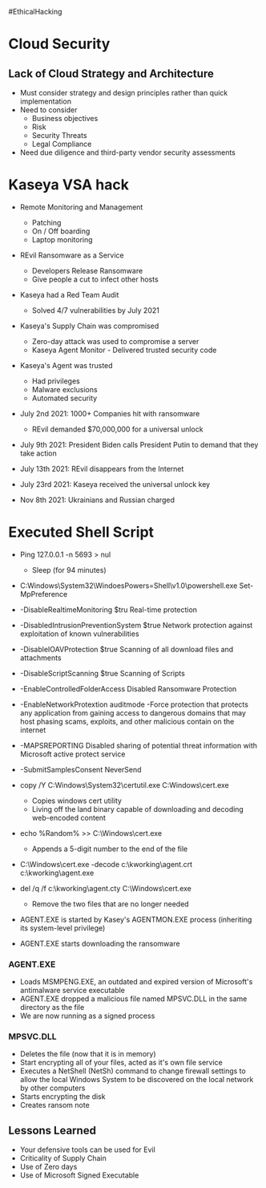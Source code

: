 #EthicalHacking
# Cloud Security
## Lack of Cloud Strategy and Architecture
- Must consider strategy and design principles rather than quick implementation
- Need to consider
	- Business objectives
	- Risk
	- Security Threats
	- Legal Compliance
- Need due diligence and third-party vendor security assessments

# Kaseya VSA hack
- Remote Monitoring and Management
	- Patching
	- On / Off boarding
	- Laptop monitoring
- REvil Ransomware as a Service
	- Developers Release Ransomware
	- Give people a cut to infect other hosts
- Kaseya had a Red Team Audit
	- Solved 4/7 vulnerabilities by July 2021
- Kaseya's Supply Chain was compromised
	- Zero-day attack was used to compromise a server
	- Kaseya Agent Monitor - Delivered trusted security code

- Kaseya's Agent was trusted
	- Had privileges
	- Malware exclusions
	- Automated security
- July 2nd 2021: 1000+ Companies hit with ransomware
	- REvil demanded $70,000,000 for a universal unlock
- July 9th 2021: President Biden calls President Putin to demand that they take action
- July 13th 2021: REvil disappears from the Internet
- July 23rd 2021: Kaseya received the universal unlock key
- Nov 8th 2021: Ukrainians and Russian charged


# Executed Shell Script
- Ping 127.0.0.1 -n 5693 > nul
	- Sleep (for 94 minutes)
- C:Windows\\System32\\WindoesPowers=Shell\\v1.0\\powershell.exe Set-MpPreference
- -DisableRealtimeMonitoring $tru Real-time protection
- -DisabledIntrusionPreventionSystem $true Network protection against exploitation of known vulnerabilities
- -DisableIOAVProtection $true Scanning of all download files and attachments
- -DisableScriptScanning $true Scanning of Scripts
- -EnableControlledFolderAccess Disabled Ransomware Protection
- -EnableNetworkProtextion auditmode -Force protection that protects any application from gaining access to dangerous domains that may host phasing scams, exploits, and other malicious contain on the internet
- -MAPSREPORTING Disabled sharing of potential threat information with Microsoft active protect service
- -SubmitSamplesConsent NeverSend

- copy /Y C:Windows\\System32\\certutil.exe C:Windows\\cert.exe
	- Copies windows cert utility
	- Living off the land binary capable of downloading and decoding web-encoded content
- echo %Random% >> C:\\Windows\\cert.exe
	- Appends a 5-digit number to the end of the file

- C:\\Windows\\cert.exe -decode c:\\kworking\\agent.crt c:\\kworking\agent.exe
- del /q /f c:\\kworking\\agent.cty C:\\Windows\\cert.exe
	- Remove the two files that are no longer needed
- AGENT.EXE is started by Kasey's AGENTMON.EXE process (inheriting its system-level privilege)
- AGENT.EXE starts downloading the ransomware

### AGENT.EXE
- Loads MSMPENG.EXE, an outdated and expired version of Microsoft's antimalware service executable
- AGENT.EXE dropped a malicious file named MPSVC.DLL in the same directory as the file
- We are now running as a signed process

### MPSVC.DLL
- Deletes the file (now that it is in memory)
- Start encrypting all of your files, acted as it's own file service
- Executes a NetShell (NetSh) command to change firewall settings to allow the local Windows System to be discovered on the local network by other computers
- Starts encrypting the disk
- Creates ransom note

## Lessons Learned
- Your defensive tools can be used for Evil
- Criticality of Supply Chain
- Use of Zero days
- Use of Microsoft Signed Executable
